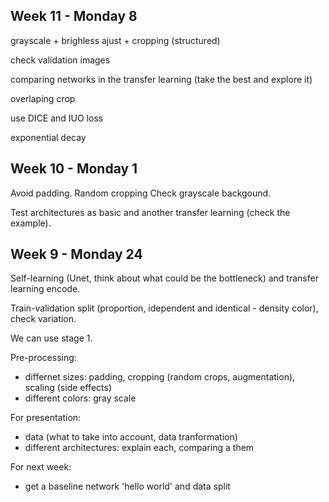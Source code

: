 ## Week 11 - Monday 8

grayscale + brighless ajust + cropping (structured)

check validation images 

comparing networks in the transfer learning (take the best and explore it)

overlaping crop

use DICE and IUO loss 

exponential decay

## Week 10 - Monday 1

Avoid padding. 
Random cropping 
Check grayscale backgound. 

Test architectures as basic and another transfer learning (check the example). 

## Week 9 - Monday 24
 
Self-learning (Unet, think about what could be the bottleneck) and transfer learning encode.

Train-validation split (proportion, idependent and identical - density color), check variation.

We can use stage 1. 

Pre-processing:
 - differnet sizes: padding, cropping (random crops, augmentation), scaling (side effects)
 - different colors: gray scale

For presentation:
 - data (what to take into account, data tranformation)
 - different architectures: explain each, comparing a them

For next week:
 - get a baseline network 'hello world' and data split
